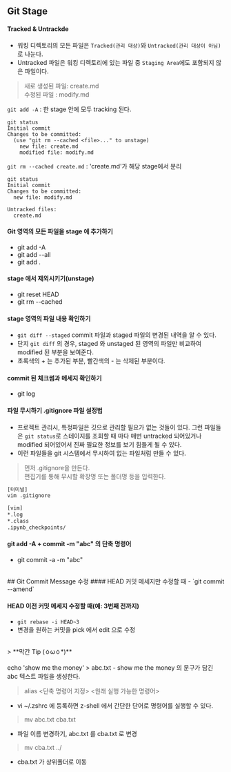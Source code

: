 ## Git Stage

#### Tracked & Untrackde

- 워킹 디렉토리의 모든 파일은 `Tracked(관리 대상)`와 `Untracked(관리 대상이 아님)`로 나눈다.
- Untracked 파일은 워킹 디렉토리에 있는 파일 중 `Staging Area`에도 포함되지 않은 파일이다.

> 새로 생성된 파일: create.md <br>
수정된 파일 : modify.md

`git add -A` : 한 stage 안에 모두 tracking 된다.
```
git status
Initial commit
Changes to be committed:
  (use "git rm --cached <file>..." to unstage)
    new file: create.md
    modified file: modify.md

```

`git rm --cached create.md` : 'create.md'가 해당 stage에서 분리
```
git status
Initial commit
Changes to be committed:
  new file: modify.md

Untracked files:
  create.md
```

#### Git 영역의 모든 파일을 stage 에 추가하기
- git add -A
- git add --all
- git add .

#### stage 에서 제외시키기(unstage)
- git reset HEAD <file-name>
- git rm --cached <file-name>

#### stage 영역의 파일 내용 확인하기
- `git diff --staged` commit 파일과 staged 파일의 변경된 내역을 알 수 있다.
- 단지 `git diff` 의 경우, staged 와 unstaged 된 영역의 파일만 비교하여 modified 된 부분을 보여준다.
- 초록색의 + 는 추가된 부분, 빨간색의 - 는 삭제된 부분이다.

#### commit 된 체크썸과 메세지 확인하기
- git log

#### 파일 무시하기 .gitignore 파일 설정법
- 프로젝트 관리시, 특정파일은 깃으로 관리할 필요가 없는 것들이 있다. 그런 파일들은 `git status`로 스테이지를 조회할 때 마다 매번 untracked 되어있거나 modified 되어있어서 진짜 필요한 정보를 보기 힘들게 될 수 있다.
- 이런 파일들을 git 시스템에서 무시하여 없는 파일처럼 만들 수 있다.

> 먼저 .gitignore을 만든다. <br>
편집기를 통해 무시할 확장명 또는 폴더명 등을 입력한다.

```txt
[터미널]
vim .gitignore

[vim]
*.log
*.class
.ipynb_checkpoints/
```

#### git add -A + commit -m "abc" 의 단축 명령어
- git commit -a -m "abc"

<br>
## Git Commit Message 수정
#### HEAD 커밋 메세지만 수정할 때
- `git commit --amend`

#### HEAD 이전 커밋 메세지 수정할 때(예: 3번째 전까지)
- `git rebase -i HEAD~3`
- 변경을 원하는 커밋을 pick 에서 edit 으로 수정

<br>
> **막간 Tip (ㆁωㆁ*)** <br><br>
echo 'show me the money' > abc.txt
- show me the money 의 문구가 담긴 abc 텍스트 파일을 생성한다.

> alias <단축 명령어 지정> <원래 실행 가능한 명령어>
- vi ~/.zshrc 에 등록하면 z-shell 에서 간단한 단어로 명령어를 실행할 수 있다.

> mv abc.txt cba.txt
- 파일 이름 변경하기, abc.txt 를 cba.txt 로 변경

> mv cba.txt ../
- cba.txt 가 상위폴더로 이동
